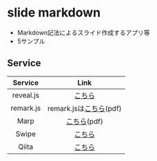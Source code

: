 # slide markdown

* Markdown記法によるスライド作成するアプリ等
* 5サンプル

## Service

| Service | Link |
|:-:|:-:|
|  reveal.js | [こちら](./reveal_js/index.html)  |
|  remark.js |  remark.jsは[こちら](.remark_js/remark_js.pdf)(pdf)|
| Marp  | [こちら](./Marp/marp.pdf)(pdf)  |
|  Swipe | [こちら](https://swipe.to/6287cw)  |
| Qiita  |  [こちら](http://qiita.com/ykhirao/private/4596e88cf22fa6e04790) |

